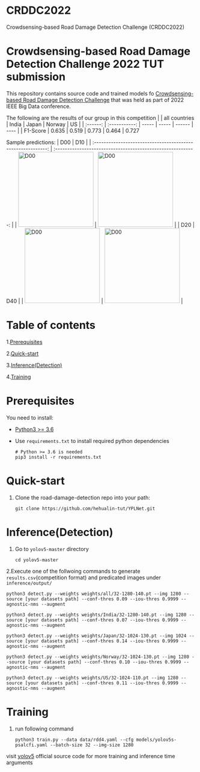# CRDDC2022
Crowdsensing-based Road Damage Detection Challenge (CRDDC2022)
# Crowdsensing-based Road Damage Detection Challenge 2022 TUT submission
This repository contains source code and trained models fo [Crowdsensing-based Road Damage Detection Challenge](https://crddc2022.sekilab.global/overview/)  that was held as part of 2022 IEEE Big Data conference.

The following are the results of our group in this competition
|          | all countries | India | Japan | Norway | US   |
| :------: | :-----------: | ----- | ----- | ------ | ---- |
| F1-Score |         0.635      |    0.519   |    0.773   |     0.464   |    0.727  


Sample predictions:
|                             D00                              |                             D10                              |
| :----------------------------------------------------------: | :----------------------------------------------------------: |
| <img src="https://user-images.githubusercontent.com/92203298/189850301-5d7382d6-ea01-4aad-a34d-876bb2699bb4.jpg" width="200" height="200" alt="D00"/> | <img src="https://user-images.githubusercontent.com/92203298/189851027-b6cc3800-6524-47eb-adf5-7bd60df18e93.jpg" width="200" height="200" alt="D00"/> |
|                             D20                              |                             D40                              |
| <img src="https://user-images.githubusercontent.com/92203298/189851969-dabd3d40-ea05-4dcd-babe-c4c7fe28e64a.jpg" width="200" height="200" alt="D00"/> | <img src="https://user-images.githubusercontent.com/92203298/189851990-c229a1e2-80a3-4cf2-a860-314f860a8032.jpg" width="200" height="200" alt="D00"/> |

# Table of contents
1.[Prerequisites](https://github.com/hehualin-tut/YPLNet#prerequisites) 


2.[Quick-start](https://github.com/hehualin-tut/YPLNet#Quick-start)


3.[Inference(Detection)](https://github.com/hehualin-tut/YPLNet#Inference(Detection))


4.[Training](https://github.com/hehualin-tut/YPLNet#Training)

# Prerequisites
You need to install:

- [Python3 >= 3.6](https://www.python.org/downloads/)

- Use `requirements.txt` to install required python dependencies

  ```
  # Python >= 3.6 is needed
  pip3 install -r requirements.txt
  ```
  
# Quick-start
1. Clone the road-damage-detection repo into your path:

   ```
   git clone https://github.com/hehualin-tut/YPLNet.git
   ```
   
# Inference(Detection)
1. Go to `yolov5-master` directory

   ```
   cd yolov5-master
   ```
2.Execute one of the follwoing commands to generate `results.csv`(competition format) and predicated images under `inference/output/`

 
  ```
  python3 detect.py --weights weights/all/32-1280-140.pt --img 1280 --source [your datasets path] --conf-thres 0.09 --iou-thres 0.9999 --agnostic-nms --augment
  ```
  
  ```
  python3 detect.py --weights weights/India/32-1280-140.pt --img 1280 --source [your datasets path] --conf-thres 0.07 --iou-thres 0.9999 --agnostic-nms --augment
  ```

  ```
  python3 detect.py --weights weights/Japan/32-1024-130.pt --img 1024 --source [your datasets path] --conf-thres 0.14 --iou-thres 0.9999 --agnostic-nms --augment
  ```

  ```
  python3 detect.py --weights weights/Norway/32-1024-130.pt --img 1280 --source [your datasets path] --conf-thres 0.10 --iou-thres 0.9999 --agnostic-nms --augment
  ```

  ```
  python3 detect.py --weights weights/US/32-1024-110.pt --img 1280 --source [your datasets path] --conf-thres 0.11 --iou-thres 0.9999 --agnostic-nms --augment
  ```
  
# Training

1. run following command

   ```
   python3 train.py --data data/rdd4.yaml --cfg models/yolov5s-psalcfi.yaml --batch-size 32 --img-size 1280
   ```

visit [yolov5](https://github.com/ultralytics/yolov5) official source code for more training and inference time arguments




















